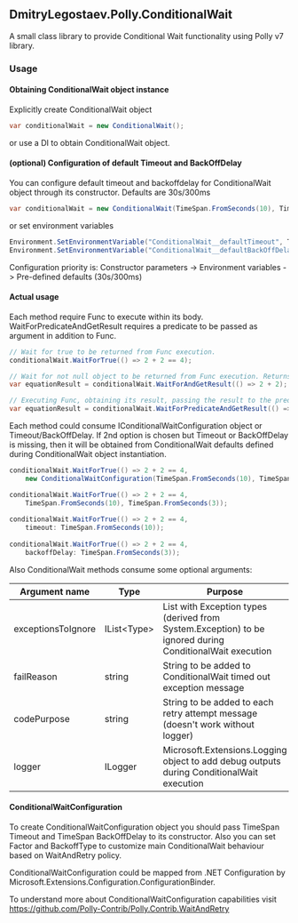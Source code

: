 ## DmitryLegostaev.Polly.ConditionalWait

A small class library to provide Conditional Wait functionality using Polly v7 library.

### Usage
#### Obtaining ConditionalWait object instance
Explicitly create ConditionalWait object
```csharp
var conditionalWait = new ConditionalWait();
```
or use a DI to obtain ConditionalWait object.


#### (optional) Configuration of default Timeout and BackOffDelay
You can configure default timeout and backoffdelay for ConditionalWait object through its constructor. Defaults are 30s/300ms
```csharp
var conditionalWait = new ConditionalWait(TimeSpan.FromSeconds(10), TimeSpan.FromSeconds(3));
```
or set environment variables
```csharp
Environment.SetEnvironmentVariable("ConditionalWait__defaultTimeout", TimeSpan.FromSeconds(10).ToString());
Environment.SetEnvironmentVariable("ConditionalWait__defaultBackOffDelay", TimeSpan.FromSeconds(3).ToString());
```
Configuration priority is: Constructor parameters -> Environment variables -> Pre-defined defaults (30s/300ms)

#### Actual usage
Each method require Func to execute within its body. WaitForPredicateAndGetResult requires a predicate to be passed as argument in addition to Func.
```csharp
// Wait for true to be returned from Func execution.
conditionalWait.WaitForTrue(() => 2 + 2 == 4);

// Wait for not null object to be returned from Func execution. Returns Func execution result to the calling method.
var equationResult = conditionalWait.WaitForAndGetResult(() => 2 + 2);

// Executing Func, obtaining its result, passing the result to the predicate, waiting for true to be returned from predicate. Returns Func execution result to the calling method.
var equationResult = conditionalWait.WaitForPredicateAndGetResult(() => 2 + 2, eq => eq == 4);
```

Each method could consume IConditionalWaitConfiguration object or Timeout/BackOffDelay. 
If 2nd option is chosen but Timeout or BackOffDelay is missing, then it will be obtained from ConditionalWait defaults defined during ConditionalWait object instantiation.
```csharp
conditionalWait.WaitForTrue(() => 2 + 2 == 4,
    new ConditionalWaitConfiguration(TimeSpan.FromSeconds(10), TimeSpan.FromSeconds(3)));

conditionalWait.WaitForTrue(() => 2 + 2 == 4,
    TimeSpan.FromSeconds(10), TimeSpan.FromSeconds(3));
    
conditionalWait.WaitForTrue(() => 2 + 2 == 4,
    timeout: TimeSpan.FromSeconds(10));
    
conditionalWait.WaitForTrue(() => 2 + 2 == 4,
    backoffDelay: TimeSpan.FromSeconds(3));
```

Also ConditionalWait methods consume some optional arguments:

| Argument name      | Type          | Purpose                                                                                                  |
|--------------------|---------------|----------------------------------------------------------------------------------------------------------|
| exceptionsToIgnore | IList\<Type\> | List with Exception types (derived from System.Exception) to be ignored during ConditionalWait execution |
| failReason         | string        | String to be added to ConditionalWait timed out exception message                                        |
| codePurpose        | string        | String to be added to each retry attempt message (doesn't work without logger)                           |
| logger             | ILogger       | Microsoft.Extensions.Logging object to add debug outputs during ConditionalWait execution                |

#### ConditionalWaitConfiguration
To create ConditionalWaitConfiguration object you should pass TimeSpan Timeout and TimeSpan BackOffDelay to its constructor.
Also you can set Factor and BackoffType to customize main ConditionalWait behaviour based on WaitAndRetry policy.

ConditionalWaitConfiguration could be mapped from .NET Configuration by Microsoft.Extensions.Configuration.ConfigurationBinder.

To understand more about ConditionalWaitConfiguration capabilities visit https://github.com/Polly-Contrib/Polly.Contrib.WaitAndRetry


